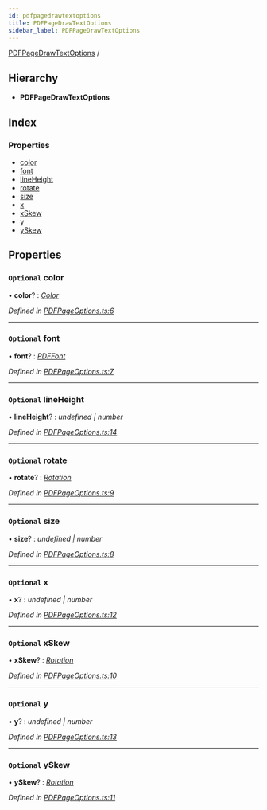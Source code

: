 ```yaml
---
id: pdfpagedrawtextoptions
title: PDFPageDrawTextOptions
sidebar_label: PDFPageDrawTextOptions
---
```


[PDFPageDrawTextOptions](pdfpagedrawtextoptions.md) /

## Hierarchy

* **PDFPageDrawTextOptions**

## Index

### Properties

* [color](pdfpagedrawtextoptions.md#optional-color)
* [font](pdfpagedrawtextoptions.md#optional-font)
* [lineHeight](pdfpagedrawtextoptions.md#optional-lineheight)
* [rotate](pdfpagedrawtextoptions.md#optional-rotate)
* [size](pdfpagedrawtextoptions.md#optional-size)
* [x](pdfpagedrawtextoptions.md#optional-x)
* [xSkew](pdfpagedrawtextoptions.md#optional-xskew)
* [y](pdfpagedrawtextoptions.md#optional-y)
* [ySkew](pdfpagedrawtextoptions.md#optional-yskew)

## Properties

### `Optional` color

• **color**? : *[Color](../index.md#color)*

*Defined in [PDFPageOptions.ts:6](https://github.com/Hopding/pdf-lib/blob/f878b0e/src/api/PDFPageOptions.ts#L6)*

___

### `Optional` font

• **font**? : *[PDFFont](../classes/pdffont.md)*

*Defined in [PDFPageOptions.ts:7](https://github.com/Hopding/pdf-lib/blob/f878b0e/src/api/PDFPageOptions.ts#L7)*

___

### `Optional` lineHeight

• **lineHeight**? : *undefined | number*

*Defined in [PDFPageOptions.ts:14](https://github.com/Hopding/pdf-lib/blob/f878b0e/src/api/PDFPageOptions.ts#L14)*

___

### `Optional` rotate

• **rotate**? : *[Rotation](../index.md#rotation)*

*Defined in [PDFPageOptions.ts:9](https://github.com/Hopding/pdf-lib/blob/f878b0e/src/api/PDFPageOptions.ts#L9)*

___

### `Optional` size

• **size**? : *undefined | number*

*Defined in [PDFPageOptions.ts:8](https://github.com/Hopding/pdf-lib/blob/f878b0e/src/api/PDFPageOptions.ts#L8)*

___

### `Optional` x

• **x**? : *undefined | number*

*Defined in [PDFPageOptions.ts:12](https://github.com/Hopding/pdf-lib/blob/f878b0e/src/api/PDFPageOptions.ts#L12)*

___

### `Optional` xSkew

• **xSkew**? : *[Rotation](../index.md#rotation)*

*Defined in [PDFPageOptions.ts:10](https://github.com/Hopding/pdf-lib/blob/f878b0e/src/api/PDFPageOptions.ts#L10)*

___

### `Optional` y

• **y**? : *undefined | number*

*Defined in [PDFPageOptions.ts:13](https://github.com/Hopding/pdf-lib/blob/f878b0e/src/api/PDFPageOptions.ts#L13)*

___

### `Optional` ySkew

• **ySkew**? : *[Rotation](../index.md#rotation)*

*Defined in [PDFPageOptions.ts:11](https://github.com/Hopding/pdf-lib/blob/f878b0e/src/api/PDFPageOptions.ts#L11)*